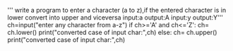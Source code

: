 ''' write a program to enter a character (a to z),if the entered character is in lower convert into upper and viceversa
input:a
output:A
input:y
output:Y'''
ch=input("enter any character from a-z")
if ch>='A' and ch<='Z':
    ch= ch.lower()
    print("converted case of input char:",ch)
else:
    ch= ch.upper()
    print("converted case of input char:",ch)

